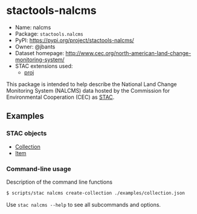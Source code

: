 # stactools-nalcms

- Name: nalcms
- Package: `stactools.nalcms`
- PyPI: https://pypi.org/project/stactools-nalcms/
- Owner: @jbants
- Dataset homepage: http://www.cec.org/north-american-land-change-monitoring-system/
- STAC extensions used:
  - [proj](https://github.com/stac-extensions/projection/)

This package is intended to help describe the National Land Change Monitoring System (NALCMS) data hosted by the Commission for Environmental Cooperation (CEC) as [STAC](https://github.com/stac-spec).

## Examples

### STAC objects

- [Collection](examples/collection.json)
- [Item](examples/item/item.json)

### Command-line usage

Description of the command line functions

```bash
$ scripts/stac nalcms create-collection ./examples/collection.json
```

Use `stac nalcms --help` to see all subcommands and options.
